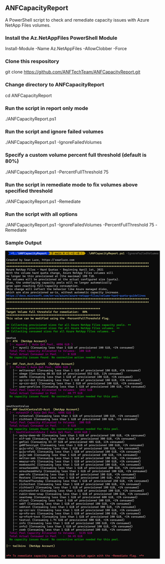 ## ANFCapacityReport
A PowerShell script to check and remediate capacity issues with Azure NetApp Files volumes.

### Install the Az.NetAppFiles PowerShell Module
Install-Module -Name Az.NetAppFiles -AllowClobber -Force

### Clone this respository
git clone https://github.com/ANFTechTeam/ANFCapacityReport.git

### Change directory to ANFCapacityReport
cd ANFCapacityReport

### Run the script in report only mode
./ANFCapacityReport.ps1

### Run the script and ignore failed volumes
./ANFCapacityReport.ps1 -IgnoreFailedVolumes

### Specify a custom volume percent full threshold (default is 80%)
./ANFCapacityReport.ps1 -PercentFullThreshold 75

### Run the script in remediate mode to fix volumes above specified threshold
./ANFCapacityReport.ps1 -Remediate

### Run the script with all options
./ANFCapacityReport.ps1 -IgnoreFailedVolumes -PercentFullThreshold 75 -Remediate

### Sample Output
![Sample Output](https://github.com/ANFTechTeam/ANFCapacityReport/blob/main/img/reportonly.png)